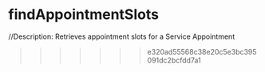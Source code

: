 
# findAppointmentSlots

//Description:  Retrieves appointment slots for a Service Appointment 
>>>>>>> e320ad55568c38e20c5e3bc395091dc2bcfdd7a1

